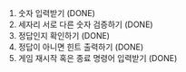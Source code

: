 1. 숫자 입력받기 (DONE)
2. 세자리 서로 다른 숫자 검증하기 (DONE)
2. 정답인지 확인하기 (DONE)
3. 정답이 아니면 힌트 출력하기 (DONE)
4. 게임 재시작 혹은 종료 명령어 입력받기 (DONE)